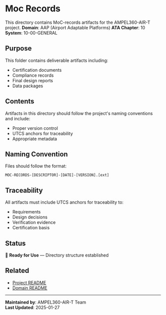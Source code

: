 # Moc Records
This directory contains MoC-records artifacts for the AMPEL360-AIR-T project.
**Domain**: AAP (Airport Adaptable Platforms)
**ATA Chapter**: 10
**System**: 10-00-GENERAL

## Purpose
This folder contains deliverable artifacts including:
- Certification documents
- Compliance records
- Final design reports
- Data packages

## Contents
Artifacts in this directory should follow the project's naming conventions and include:
- Proper version control
- UTCS anchors for traceability
- Appropriate metadata

## Naming Convention
Files should follow the format:
```
MOC-RECORDS-[DESCRIPTOR]-[DATE]-[VERSION].[ext]
```

## Traceability
All artifacts must include UTCS anchors for traceability to:
- Requirements
- Design decisions
- Verification evidence
- Certification basis

## Status
🚧 **Ready for Use** — Directory structure established

## Related
- [Project README](../../../README.md)
- [Domain README](../../../../README.md)

---
**Maintained by**: AMPEL360-AIR-T Team  
**Last Updated**: 2025-01-27
